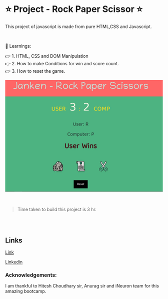 # ⭐ Project - Rock Paper Scissor ⭐

This  project of javascript is made from pure HTML,CSS and Javascript.

<br>

📌 Learnings:

👉 1\. HTML, CSS and DOM Manipulation<br>
👉 2\. How to make Conditions for win and score count.  <br>
👉 3\. How to reset the game.<br>



![ScreenShot](screenshot.JPG)

<br>

> Time taken to build this project is 3 hr.

<br><br>

## Links

[Link](https://javascriptrockpaperscissor.netlify.app/)

[Linkedin](https://www.linkedin.com/in/pratyush-kesarwani-2b6601171/)

### Acknowledgements:

I am thankful to Hitesh Choudhary sir, Anurag sir and iNeuron team for this amazing bootcamp.
